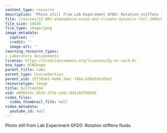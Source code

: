 ```yaml
---
content_type: resource
description: 'Photo still from Lab Experiment GFD0: Rotation stiffens fluids.'
file: /courses/12-003-atmosphere-ocean-and-climate-dynamics-fall-2008/e0666c6c85323f3ea16c841c02f09366_DzlItem104.jpg
file_size: 14539
file_type: image/jpeg
image_metadata:
  caption: ''
  credit: ''
  image-alt: ''
learning_resource_types:
- Laboratory Assignments
license: https://creativecommons.org/licenses/by-nc-sa/4.0/
ocw_type: OCWImage
parent_title: Labs
parent_type: CourseSection
parent_uid: 15f39ab3-4a66-34ac-748a-b58a5de103e2
resourcetype: Image
title: DzlItem104
uid: e0666c6c-8532-3f3e-a16c-841c02f09366
video_files:
  video_thumbnail_file: null
video_metadata:
  youtube_id: null
---
```

Photo still from Lab Experiment GFD0: Rotation stiffens fluids.